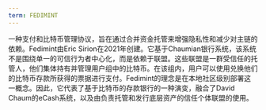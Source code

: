 ```yaml
---
term: FEDIMINT
---
```


一种支付和比特币管理协议，旨在通过合并资金托管来增强隐私性和减少对主链的依赖。Fedimint由Eric Sirion在2021年创建。它基于Chaumian银行系统，该系统不是围绕单一的可信行为者中心化，而是依赖于联盟。这些联盟是一群受信任的托管人，他们集体持有并管理用户组中的比特币。在该组内，用户可以使用兑换他们的比特币存款所获得的票据进行支付。Fedimint的理念是在本地社区级别部署这一概念。因此，它代表了基于比特币的存款银行的一种演变，融合了David Chaum的eCash系统，以及由负责托管和发行底层资产的信任个体联盟的使用。